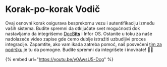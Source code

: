 # Korak-po-korak Vodič

Ovaj osnovni korak osigurava besprekornu vezu i autentifikaciju između vaših sistema. Budite spremni da otključate svet mogućnosti dok nastavljamo da integrišemo [DocB**its**](https://docbits.com/) i Infor OS. Ostanite u toku za naše nadolazeće video zapise gde ćemo dublje istražiti uzbudljivi proces integracije. Zapamtite, ako vam ikada zatreba pomoć, naš posvećeni [tim za podršku](https://docbits.com/de/doc/support-in-docbits/) je tu da pomogne. Budite spremni da integrišete i inovirate! 🚀🔗



{% embed url="https://youtu.be/y0AwsU5-Dcg" %}
